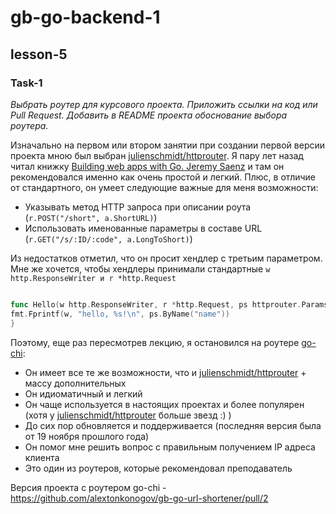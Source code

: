 # gb-go-backend-1
## lesson-5
### Task-1
_Выбрать роутер для курсового проекта. Приложить ссылки на код или Pull Request. Добавить в
README проекта обоснование выбора роутера._

Изначально на первом или втором занятии при создании первой версии проекта мною был выбран [julienschmidt/httprouter](https://github.com/julienschmidt/httprouter). 
Я пару лет назад читал книжку [Building web apps with Go. Jeremy Saenz](https://codegangsta.gitbooks.io/building-web-apps-with-go/content/index.html) и там он рекомендовался именно как очень простой и легкий. 
Плюс, в отличие от стандартного, он умеет следующие важные для меня возможности:
* Указывать метод HTTP запроса при описании роута (`r.POST("/short", a.ShortURL)`)
* Использовать именованные параметры в составе URL (`r.GET("/s/:ID/:code", a.LongToShort)`)

Из недостатков отметил, что он просит хендлер с третьим параметром. Мне же хочется, чтобы хендлеры принимали стандартные `w http.ResponseWriter и r *http.Request`

``` go 

func Hello(w http.ResponseWriter, r *http.Request, ps httprouter.Params) {
fmt.Fprintf(w, "hello, %s!\n", ps.ByName("name"))
}
```

Поэтому, еще раз пересмотрев лекцию, я остановился на роутере [go-chi](https://github.com/go-chi/chi):
* Он имеет все те же возможности, что и [julienschmidt/httprouter](https://github.com/julienschmidt/httprouter) + массу дополнительных
* Он идиоматичный и легкий
* Он чаще используется в настоящих проектах и более популярен (хотя у [julienschmidt/httprouter](https://github.com/julienschmidt/httprouter) больше звезд :) )
* До сих пор обновляется и поддерживается (последняя версия была от 19 ноября прошлого года)
* Он помог мне решить вопрос с правильным получением IP адреса клиента
* Это один из роутеров, которые рекомендовал преподаватель

Версия проекта с роутером go-chi - https://github.com/alextonkonogov/gb-go-url-shortener/pull/2